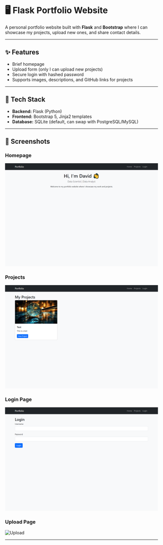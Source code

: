 # 🖥️ Flask Portfolio Website

A personal portfolio website built with **Flask** and **Bootstrap** where I can showcase my projects, upload new ones, and share contact details.

---

## ✨ Features
- Brief homepage 
- Upload form (only I can upload new projects)  
- Secure login with hashed password  
- Supports images, descriptions, and GitHub links for projects  

---

## 🚀 Tech Stack
- **Backend:** Flask (Python)  
- **Frontend:** Bootstrap 5, Jinja2 templates  
- **Database:** SQLite (default, can swap with PostgreSQL/MySQL)  

---

## 📸 Screenshots
### Homepage
![Homepage](static/screenshots/Home.png)

### Projects
![Projects](static/screenshots/Projects.png)

### Login Page
![Login](static/screenshots/Login.png)

### Upload Page
![Upload](static/screenshots/Upload.png)

---

